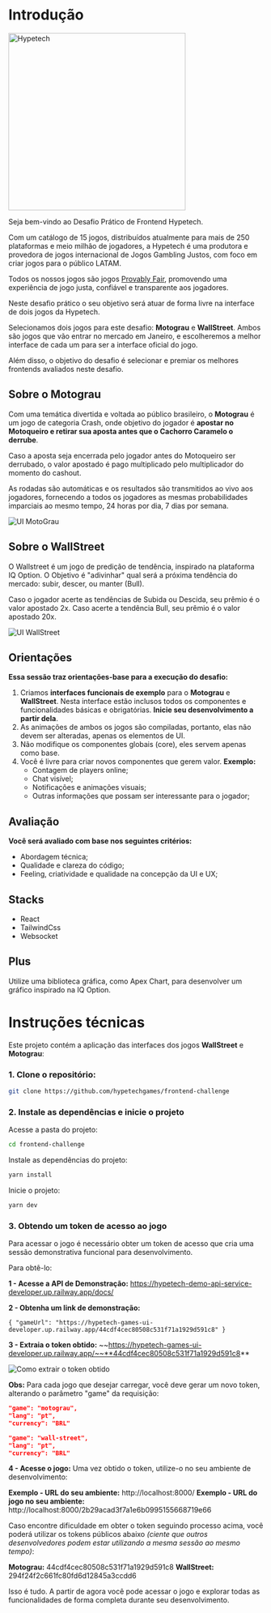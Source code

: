 

# Introdução

<img src="https://hypetech.games/assets/images/branding/dark.png" alt="Hypetech" width="350"/>

Seja bem-vindo ao Desafio Prático de Frontend Hypetech.

Com um catálogo de 15 jogos, distribuídos atualmente para mais de 250 plataformas e meio milhão de jogadores, a Hypetech é uma produtora e provedora de jogos internacional de Jogos Gambling Justos, com foco em criar jogos para o público LATAM.

Todos os nossos jogos são jogos [Provably Fair](https://provablyfair.org/), promovendo uma experiência de jogo justa, confiável e transparente aos jogadores.

Neste desafio prático o seu objetivo será atuar de forma livre na interface de dois jogos da Hypetech.

Selecionamos dois jogos para este desafio: **Motograu** e **WallStreet**. Ambos são jogos que vão entrar no mercado em Janeiro, e escolheremos a melhor interface de cada um para ser a interface oficial do jogo.

Além disso, o objetivo do desafio é selecionar e premiar os melhores frontends avaliados neste desafio.


## Sobre o Motograu

Com uma temática divertida e voltada ao público brasileiro, o **Motograu** é um jogo de categoria Crash, onde objetivo do jogador é **apostar no Motoqueiro e retirar sua aposta antes que o Cachorro Caramelo o derrube**.

Caso a aposta seja encerrada pelo jogador antes do Motoqueiro ser derrubado, o valor apostado é pago multiplicado pelo multiplicador do momento do cashout.

As rodadas são automáticas e os resultados são transmitidos ao vivo aos jogadores, fornecendo a todos os jogadores as mesmas probabilidades imparciais ao mesmo tempo, 24 horas por dia, 7 dias por semana.

![UI MotoGrau](https://i.ibb.co/42BnW3g/MotoGrau.png)



## Sobre o WallStreet
	
O Wallstreet é um jogo de predição de tendência, inspirado na plataforma IQ Option. O Objetivo é "adivinhar" qual será a próxima tendência do mercado: subir, descer, ou manter (Bull).

Caso o jogador acerte as tendências de Subida ou Descida, seu prêmio é o valor apostado 2x. Caso acerte a tendência Bull, seu prêmio é o valor apostado 20x.

![UI WallStreet](https://i.ibb.co/yPCK0mG/Wall-Street.png)


## Orientações

**Essa sessão traz orientações-base para a execução do desafio:**

1. Criamos **interfaces funcionais de exemplo** para o **Motograu** e **WallStreet**. Nesta interface estão inclusos todos os componentes e funcionalidades básicas e obrigatórias. **Inicie seu desenvolvimento a partir dela**.
2. As animações de ambos os jogos são compiladas, portanto, elas não devem ser alteradas, apenas os elementos de UI.
3. Não modifique os componentes globais (core), eles servem apenas como base.
4. Você é livre para criar novos componentes que gerem valor. **Exemplo:** 
	- Contagem de players online;
	- Chat visível;
	- Notificações e animações visuais;
	- Outras informações que possam ser interessante para o jogador;


## Avaliação

**Você será avaliado com base nos seguintes critérios:**

- Abordagem técnica;
- Qualidade e clareza do código;
- Feeling, criatividade e qualidade na concepção da UI e UX;


## Stacks
- React
- TailwindCss
- Websocket

## Plus
Utilize uma biblioteca gráfica, como Apex Chart, para desenvolver um gráfico inspirado na IQ Option.



# Instruções técnicas

Este projeto contém a aplicação das interfaces dos jogos **WallStreet** e **Motograu**:

### 1. Clone o repositório:
```bash
git clone https://github.com/hypetechgames/frontend-challenge
```

### 2. Instale as dependências e inicie o projeto

Acesse a pasta do projeto:
```bash
cd frontend-challenge
```

Instale as dependências do projeto:
```bash
yarn install
```

Inicie o projeto:
```bash
yarn dev
```

### 3. Obtendo um token de acesso ao jogo

Para acessar o jogo é necessário obter um token de acesso que cria uma sessão demonstrativa funcional para desenvolvimento.

Para obtê-lo:

**1 - Acesse a API de Demonstração:** 
 https://hypetech-demo-api-service-developer.up.railway.app/docs/

**2 - Obtenha um link de demonstração:**	

	{ "gameUrl": "https://hypetech-games-ui-developer.up.railway.app/44cdf4cec80508c531f71a1929d591c8" }

**3 - Extraia o token obtido:**
~~https://hypetech-games-ui-developer.up.railway.app/~~**44cdf4cec80508c531f71a1929d591c8**

![Como extrair o token obtido](https://i.ibb.co/tsC5BJ9/Screen-Recording-2024-01-08-at-17-59-36.gif)


**Obs:** Para cada jogo que desejar carregar, você deve gerar um novo token, alterando o parâmetro "game" da requisição:

 ```json
"game": "motograu",
"lang": "pt",
"currency": "BRL"
```

 ```json
"game": "wall-street",
"lang": "pt",
"currency": "BRL"
```

**4 - Acesse o jogo:**
Uma vez obtido o token, utilize-o no seu ambiente de desenvolvimento:

**Exemplo - URL do seu ambiente:** http://localhost:8000/
**Exemplo - URL do jogo no seu ambiente:** http://localhost:8000/2b29acad3f7a1e6b0995155668719e66

Caso encontre dificuldade em obter o token seguindo processo acima, você poderá utilizar os tokens públicos abaixo *(ciente que outros desenvolvedores podem estar utilizando a mesma sessão ao mesmo tempo)*:

**Motograu:** 44cdf4cec80508c531f71a1929d591c8
**WallStreet:** 294f24f2c661fc80fd6d12845a3ccdd6

Isso é tudo. A partir de agora você pode acessar o jogo e explorar todas as funcionalidades de forma completa durante seu desenvolvimento.
